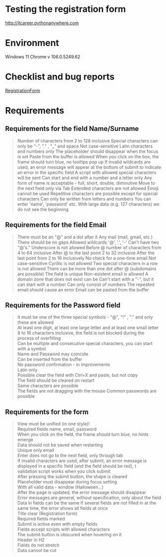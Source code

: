 # Testing the registration form
http://itcareer.pythonanywhere.com

# Environment
Windows 11 Chrome v 106.0.5249.62

# Checklist and bug reports 
[RegistrationForm](https://docs.google.com/spreadsheets/d/1X263Fdo5oqqHBoUZ3Vclf1vxHvjuzAfENBIW8qD_SpQ/edit#gid=1816986114)

# Requirements

## Requirements for the field Name/Surname 
> Number of characters from 2 to 128 inclusive
> Special characters can only be "-", "." , "_" and space
> Not case-sensitive
> Latin characters and numbers only
> The placeholder should disappear when the focus is set
> Paste from the buffer is allowed
> When you click on the box, the frame should turn blue, no tooltips pop up
> If invalid wildcards are used, an error message will appear at the bottom of submit to indicate an error in the specific field
> A script with allowed special characters will be sent
> Can start and end with a number and a letter only
> Any form of name is acceptable - full, short, double, diminutive
> Move to the next field only via Tab
> Extended characters are not allowed
> Emoji cannot be used
> Repetitive characters are possible except for special characters
> Can only be written from letters and numbers
> You can enter 'name', 'password' etc.
> With large data (e.g. 127 characters) we do not see the beginning

## Requirements for the  field Email 
> There must be an "@" and a dot after it
> Any mail (mail, gmail, etc.)
> There should be no gaps
> Allowed wildcards '@', '.', '-'
> Can't have two "@'s."
> Underscore is not allowed
> Before @ number of characters from 4 to 64 inclusive
> After @ to the last point 2 to 32 inclusive
> After the last point from 2 to 16 inclusively
> No check for a one-time email
> Not case-sensitive
> Cyrillic is not allowed
> Two special characters in a row is not allowed
> There can be more than one dot after @ (subdomains are possible)
> The field is unique
> Non-existent email is allowed 
> A domain zone that does not exist can be
> Can't start with a "-", but it can start with a number
> Can only consist of numbers
> The repeated email should cause an error
> Email can be pasted from the buffer

## Requirements for the Password field
> It must be one of the three special symbols - "@", "!" , "." and only these are allowed    
> At least one digit, at least one large letter and at least one small letter      
> 8 to 16 characters inclusive, the field is not blocked during the process of overfilling    
> Can be multiple and consecutive special characters, you can start with a symbol    
> Name and Password may coincide    
> Can be inserted from the buffer  
> No password confirmation - in improvements  
> Latin only  
> Possible clear the field with Ctrl+X and paste, but not copy  
> The field should be cleared on restart  
> Same characters are possible  
> The fields are not dragging with the mouse 
> Common passwords are possible

## Requirements for the form
> View must be unified (in one style)!  
> Required fields name, email, password  
> When you click on the field, the frame should turn blue, no hints emerge  
> Data should not be saved when restarting  
> Unique only email  
> Enter does not go to the next field, only through tab  
> If invalid characters are used, after submit, an error message is displayed in a specific field (and the field should be red), t  
> validation script works when you click submit  
> After pressing the submit button, the shape is cleared  
> Placeholder must disappear during focus setting  
> With all valid data - window (Halloween...)  
> After the page is updated, the error message should disappear  
> Error messages are general, without specification, only about the field  
> Data in fields can be the same 
> If several fields are not filled in at the same time, the error shows all fields at once  
> Title clear (Registration form)  
> Required fields marked    
> Submit is active even with empty fields  
> Fields accept scripts with allowed characters  
> The submit button is obscured when hovering on it  
> Header in H2  
> Fields do not stretch  
> Data cannot be cut